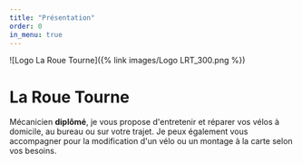 ```yaml
---
title: "Présentation"
order: 0
in_menu: true
---
```

![Logo La Roue Tourne]({% link images/Logo LRT_300.png %})

# La Roue Tourne

Mécanicien **diplômé**, je vous propose d'entretenir et réparer vos vélos à domicile, au bureau ou sur votre trajet.
Je peux également vous accompagner pour la modification d'un vélo ou un montage à la carte selon vos besoins. 